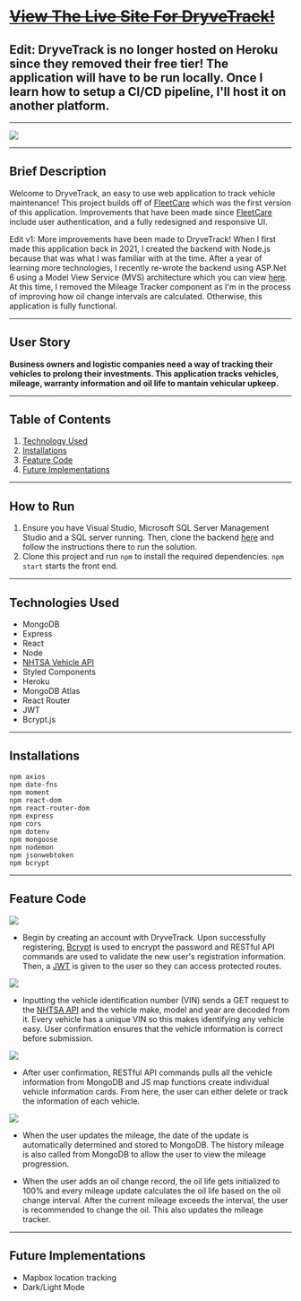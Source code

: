 # [~~View The Live Site For DryveTrack!~~]() 
## Edit: DryveTrack is no longer hosted on Heroku since they removed their free tier! The application will have to be run locally. Once I learn how to setup a CI/CD pipeline, I'll host it on another platform.

***
<img src="./imgs/home-page.PNG" />

***

## Brief Description
Welcome to DryveTrack, an easy to use web application to track vehicle maintenance! This project builds off of [FleetCare](https://github.com/echen12/FleetCare) which was the first version of this application. Improvements that have been made since [FleetCare](https://github.com/echen12/FleetCare) include user authentication, and a fully redesigned and responsive UI.

Edit v1: More improvements have been made to DryveTrack! When I first made this application back in 2021, I created the backend with Node.js because that was what I was familiar with at the time. After a year of learning more technologies, I recently re-wrote the backend using ASP.Net 6 using a Model View Service (MVS) architecture which you can view [here](https://github.com/echen12/DryveTrack_BackEnd). At this time, I removed the Mileage Tracker component as I'm in the process of improving how oil change intervals are calculated. Otherwise, this application is fully functional.


***
## User Story
**Business owners and logistic companies need a way of tracking their vehicles to prolong their investments. This application tracks vehicles, mileage, warranty information and oil life to mantain vehicular upkeep.**
***

## Table of Contents
1. [Technology Used](#technology-used)
2. [Installations](#installations)
3. [Feature Code](#feature-code)
4. [Future Implementations](#future-implementations)
***

## How to Run
1) Ensure you have Visual Studio, Microsoft SQL Server Management Studio and a SQL server running. Then, clone the backend [here](https://github.com/echen12/DryveTrack_BackEnd) and follow the instructions there to run the solution.
2) Clone this project and run ``` npm ``` to install the required dependencies. ``` npm start ``` starts the front end.
***

## Technologies Used
* MongoDB
* Express
* React
* Node
* [NHTSA Vehicle API](https://vpic.nhtsa.dot.gov/api/)
* Styled Components
* Heroku
* MongoDB Atlas
* React Router
* JWT
* Bcrypt.js
***

## Installations
```
npm axios
npm date-fns
npm moment
npm react-dom
npm react-router-dom
npm express
npm cors
npm dotenv
npm mongoose
npm nodemon
npm jsonwebtoken
npm bcrypt
```
***
## Feature Code
<img src="./imgs/login.png">

* Begin by creating an account with DryveTrack. Upon successfully registering, [Bcrypt](https://www.npmjs.com/package/bcrypt) is used to encrypt the password and RESTful API commands are used to validate the new user's registration information. Then, a [JWT](https://jwt.io/) is given to the user so they can access protected routes.



![](./imgs/add-vehicle.gif)
* Inputting the vehicle identification number (VIN) sends a GET request to the [NHTSA API](https://vpic.nhtsa.dot.gov/api/)  and the vehicle make, model and year are decoded from it. Every vehicle has a unique VIN so this makes identifying any vehicle easy. User confirmation ensures that the vehicle information is correct before submission.

<img src="./imgs/vehicle-card.PNG">

* After user confirmation, RESTful API commands pulls all the vehicle information from MongoDB and JS map functions create individual vehicle information cards. From here, the user can either delete or track the information of each vehicle.

![](./imgs/vehicle-update.gif)
* When the user updates the mileage, the date of the update is automatically determined and stored to MongoDB. The history mileage is also called from MongoDB to allow the user to view the mileage progression.

* When the user adds an oil change record, the oil life gets initialized to 100% and every mileage update calculates the oil life based on the oil change interval. After the current mileage exceeds the interval, the user is recommended to change the oil. This also updates the mileage tracker.

***

## Future Implementations

* Mapbox location tracking
* Dark/Light Mode
